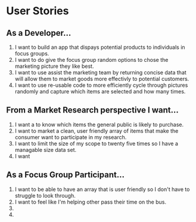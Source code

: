 User Stories
======

As a Developer...
------
1. I want to build an app that dispays potential products to individuals in focus groups.
2. I want to do give the focus group random options to chose the marketing picture they like best.
3. I want to use assist the marketing team by returning concise data that will allow them to market goods more effectivly to potential customers.
4. I want to use re-usable code to more efficiently cycle through pictures randomly and capture which items are selected and how many times.

From a Market Research perspective I want...
------
1. I want a to know which items the general public is likely to purchase.
2. I want to market a clean, user friendly array of items that make the consumer want to participate in my research.
3. I want to limit the size of my scope to twenty five times so I have a managable size data set.
4. I want 




As a Focus Group Participant...
------
1. I want to be able to have an array that is user friendly so I don't have to struggle to look through.
2.  I want to feel like I'm helping other pass their time on the bus.
3. 
4. 